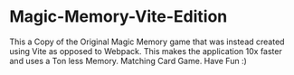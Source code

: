 # Magic-Memory-Vite-Edition
This a Copy of the Original Magic Memory game that was instead created using Vite as opposed to Webpack. This makes the application 10x faster and uses a  Ton less Memory. Matching Card Game. Have Fun :) 
